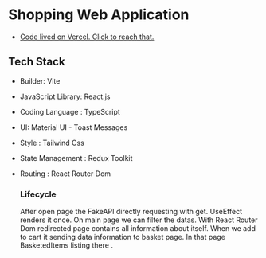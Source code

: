 # Shopping Web Application



- [Code lived on Vercel. Click to reach that.](https://shopping-app-web.vercel.app/) 


## Tech Stack
- Builder: Vite
- JavaScript Library: React.js
- Coding Language : TypeScript
- UI: Material UI - Toast Messages
- Style : Tailwind Css
- State Management : Redux Toolkit
- Routing : React Router Dom

  ### Lifecycle

  After open page the FakeAPI directly requesting with get. UseEffect renders it once. On main page we can filter the datas. With React Router Dom redirected page contains all information about itself. When we add to cart it sending data information to basket page. In that page BasketedItems listing there . 



